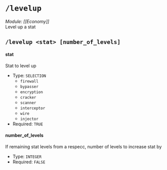 # `/levelup`
*Module: [[Economy]]*<br>
Level up a stat
## `/levelup <stat> [number_of_levels]`
#### stat
Stat to level up
- Type: `SELECTION`
  - `firewall`
  - `bypasser`
  - `encryption`
  - `cracker`
  - `scanner`
  - `interceptor`
  - `wire`
  - `injector`
- Required: `TRUE`
#### number_of_levels
If remaining stat levels from a respecc, number of levels to increase stat by
- Type: `INTEGER`
- Required: `FALSE`